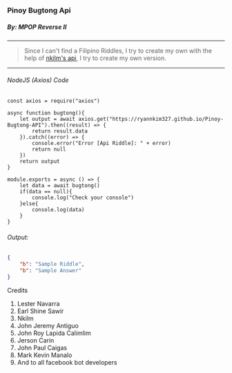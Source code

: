 ### Pinoy Bugtong Api
##### By: MPOP Reverse II
---
> Since I can't find a Filipino Riddles, I try to create my own with the help of [nkilm's api](https://github.com/nkilm/riddles-api/), I try to create my own version.
---
###### NodeJS (Axios) Code
``` NodeJS
const axios = require("axios")

async function bugtong(){
	let output = await axios.get("https://ryannkim327.github.io/Pinoy-Bugtong-API").then((result) => {
		return result.data
	}).catch((error) => {
		console.error("Error [Api Riddle]: " + error)
		return null
	})
	return output
}

module.exports = async () => {
	let data = await bugtong()
	if(data == null){
		console.log("Check your console")
	}else{
		console.log(data)
	}
}
```

###### Output:
``` JSON
{
	"b": "Sample Riddle",
	"b": "Sample Answer"
}
```

Credits
1. Lester Navarra
2. Earl Shine Sawir
3. Nkilm
4. John Jeremy Antiguo
5. John Roy Lapida Calimlim
6. Jerson Carin
7. John Paul Caigas
8. Mark Kevin Manalo
9. And to all facebook bot developers
